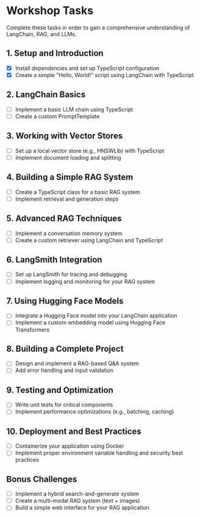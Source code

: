 # Workshop Tasks

Complete these tasks in order to gain a comprehensive understanding of LangChain, RAG, and LLMs.

## 1. Setup and Introduction
- [x] Install dependencies and set up TypeScript configuration
- [x] Create a simple "Hello, World!" script using LangChain with TypeScript

## 2. LangChain Basics
- [ ] Implement a basic LLM chain using TypeScript
- [ ] Create a custom PromptTemplate

## 3. Working with Vector Stores
- [ ] Set up a local vector store (e.g., HNSWLib) with TypeScript
- [ ] Implement document loading and splitting

## 4. Building a Simple RAG System
- [ ] Create a TypeScript class for a basic RAG system
- [ ] Implement retrieval and generation steps

## 5. Advanced RAG Techniques
- [ ] Implement a conversation memory system
- [ ] Create a custom retriever using LangChain and TypeScript

## 6. LangSmith Integration
- [ ] Set up LangSmith for tracing and debugging
- [ ] Implement logging and monitoring for your RAG system

## 7. Using Hugging Face Models
- [ ] Integrate a Hugging Face model into your LangChain application
- [ ] Implement a custom embedding model using Hugging Face Transformers

## 8. Building a Complete Project
- [ ] Design and implement a RAG-based Q&A system
- [ ] Add error handling and input validation

## 9. Testing and Optimization
- [ ] Write unit tests for critical components
- [ ] Implement performance optimizations (e.g., batching, caching)

## 10. Deployment and Best Practices
- [ ] Containerize your application using Docker
- [ ] Implement proper environment variable handling and security best practices

## Bonus Challenges
- [ ] Implement a hybrid search-and-generate system
- [ ] Create a multi-modal RAG system (text + images)
- [ ] Build a simple web interface for your RAG application
